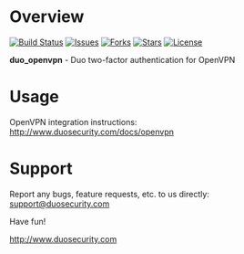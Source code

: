 # Overview

[![Build Status](https://travis-ci.org/duosecurity/duo_openvpn.svg?branch=master)](https://travis-ci.org/duosecurity/duo_openvpn)
[![Issues](https://img.shields.io/github/issues/duosecurity/duo_openvpn)](https://github.com/duosecurity/duo_openvpn/issues)
[![Forks](https://img.shields.io/github/forks/duosecurity/duo_openvpn)](https://github.com/duosecurity/duo_openvpn/network/members)
[![Stars](https://img.shields.io/github/stars/duosecurity/duo_openvpn)](https://github.com/duosecurity/duo_openvpn/stargazers)
[![License](https://img.shields.io/badge/License-View%20License-orange)](https://github.com/duosecurity/duo_openvpn/blob/master/LICENSE)

**duo_openvpn** - Duo two-factor authentication for OpenVPN

# Usage

OpenVPN integration instructions: <http://www.duosecurity.com/docs/openvpn>

# Support

Report any bugs, feature requests, etc. to us directly:
support@duosecurity.com

Have fun!

<http://www.duosecurity.com>
